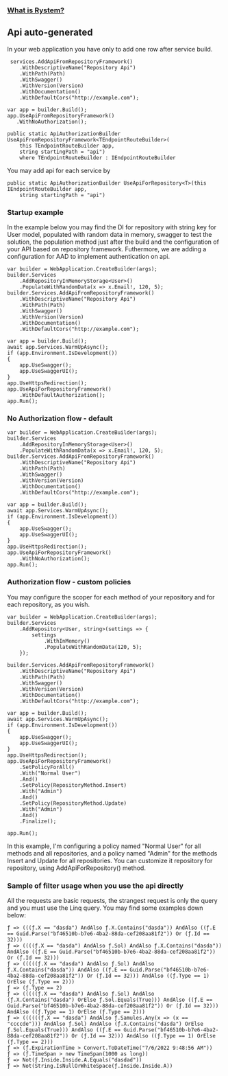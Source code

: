 ﻿### [What is Rystem?](https://github.com/KeyserDSoze/Rystem)

## Api auto-generated
In your web application you have only to add one row after service build.

     services.AddApiFromRepositoryFramework()
        .WithDescriptiveName("Repository Api")
        .WithPath(Path)
        .WithSwagger()
        .WithVersion(Version)
        .WithDocumentation()
        .WithDefaultCors("http://example.com");

    var app = builder.Build();
    app.UseApiFromRepositoryFramework()
       .WithNoAuthorization();

    public static ApiAuthorizationBuilder UseApiFromRepositoryFramework<TEndpointRouteBuilder>(
        this TEndpointRouteBuilder app,
        string startingPath = "api")
        where TEndpointRouteBuilder : IEndpointRouteBuilder
    
You may add api for each service by

    public static ApiAuthorizationBuilder UseApiForRepository<T>(this IEndpointRouteBuilder app,
        string startingPath = "api")

### Startup example
In the example below you may find the DI for repository with string key for User model, populated with random data in memory, swagger to test the solution, the population method just after the build and the configuration of your API based on repository framework.
Futhermore, we are adding a configuration for AAD to implement authentication on api.

    var builder = WebApplication.CreateBuilder(args);
    builder.Services
        .AddRepositoryInMemoryStorage<User>()
        .PopulateWithRandomData(x => x.Email!, 120, 5);
    builder.Services.AddApiFromRepositoryFramework()
        .WithDescriptiveName("Repository Api")
        .WithPath(Path)
        .WithSwagger()
        .WithVersion(Version)
        .WithDocumentation()
        .WithDefaultCors("http://example.com");  
    
    var app = builder.Build();
    await app.Services.WarmUpAsync();
    if (app.Environment.IsDevelopment())
    {
        app.UseSwagger();
        app.UseSwaggerUI();
    }
    app.UseHttpsRedirection();
    app.UseApiForRepositoryFramework()
        .WithDefaultAuthorization();
    app.Run();

### No Authorization flow - default

    var builder = WebApplication.CreateBuilder(args);
    builder.Services
        .AddRepositoryInMemoryStorage<User>()
        .PopulateWithRandomData(x => x.Email!, 120, 5);
    builder.Services.AddApiFromRepositoryFramework()
        .WithDescriptiveName("Repository Api")
        .WithPath(Path)
        .WithSwagger()
        .WithVersion(Version)
        .WithDocumentation()
        .WithDefaultCors("http://example.com");    
    
    var app = builder.Build();
    await app.Services.WarmUpAsync();
    if (app.Environment.IsDevelopment())
    {
        app.UseSwagger();
        app.UseSwaggerUI();
    }
    app.UseHttpsRedirection();
    app.UseApiForRepositoryFramework()
        .WithNoAuthorization();
    app.Run();

### Authorization flow - custom policies
You may configure the scoper for each method of your repository and for each repository, as you wish.

    var builder = WebApplication.CreateBuilder(args);
    builder.Services
        .AddRepository<User, string>(settings => {
            settings
                .WithInMemory()
                .PopulateWithRandomData(120, 5);
        });
        
    builder.Services.AddApiFromRepositoryFramework()
        .WithDescriptiveName("Repository Api")
        .WithPath(Path)
        .WithSwagger()
        .WithVersion(Version)
        .WithDocumentation()
        .WithDefaultCors("http://example.com");     
    
    var app = builder.Build();
    await app.Services.WarmUpAsync();
    if (app.Environment.IsDevelopment())
    {
        app.UseSwagger();
        app.UseSwaggerUI();
    }
    app.UseHttpsRedirection();
    app.UseApiForRepositoryFramework()
        .SetPolicyForAll()
        .With("Normal User")
        .And()
        .SetPolicy(RepositoryMethod.Insert)
        .With("Admin")
        .And()
        .SetPolicy(RepositoryMethod.Update)
        .With("Admin")
        .And()
        .Finalize();

    app.Run();

In this example, I'm configuring a policy named "Normal User" for all methods and all repositories, and a policy named "Admin" for the methods Insert and Update for all repositories.
You can customize it repository for repository, using AddApiForRepository<T>() method.

### Sample of filter usage when you use the api directly
All the requests are basic requests, the strangest request is only the query and you must use the Linq query.
You may find some examples down below:

    ƒ => (((ƒ.X == "dasda") AndAlso ƒ.X.Contains("dasda")) AndAlso ((ƒ.E == Guid.Parse("bf46510b-b7e6-4ba2-88da-cef208aa81f2")) Or (ƒ.Id == 32)))
    ƒ => ((((ƒ.X == "dasda") AndAlso ƒ.Sol) AndAlso ƒ.X.Contains("dasda")) AndAlso ((ƒ.E == Guid.Parse("bf46510b-b7e6-4ba2-88da-cef208aa81f2")) Or (ƒ.Id == 32)))
    ƒ => (((((ƒ.X == "dasda") AndAlso ƒ.Sol) AndAlso ƒ.X.Contains("dasda")) AndAlso ((ƒ.E == Guid.Parse("bf46510b-b7e6-4ba2-88da-cef208aa81f2")) Or (ƒ.Id == 32))) AndAlso ((ƒ.Type == 1) OrElse (ƒ.Type == 2)))
    ƒ => (ƒ.Type == 2)
    ƒ => (((((ƒ.X == "dasda") AndAlso ƒ.Sol) AndAlso (ƒ.X.Contains("dasda") OrElse ƒ.Sol.Equals(True))) AndAlso ((ƒ.E == Guid.Parse("bf46510b-b7e6-4ba2-88da-cef208aa81f2")) Or (ƒ.Id == 32))) AndAlso ((ƒ.Type == 1) OrElse (ƒ.Type == 2)))
    ƒ => ((((((ƒ.X == "dasda") AndAlso ƒ.Samules.Any(x => (x == "ccccde"))) AndAlso ƒ.Sol) AndAlso (ƒ.X.Contains("dasda") OrElse ƒ.Sol.Equals(True))) AndAlso ((ƒ.E == Guid.Parse("bf46510b-b7e6-4ba2-88da-cef208aa81f2")) Or (ƒ.Id == 32))) AndAlso ((ƒ.Type == 1) OrElse (ƒ.Type == 2)))
    ƒ => (ƒ.ExpirationTime > Convert.ToDateTime("7/6/2022 9:48:56 AM"))
    ƒ => (ƒ.TimeSpan > new TimeSpan(1000 as long))
    ƒ => Not(ƒ.Inside.Inside.A.Equals("dasdad"))
    ƒ => Not(String.IsNullOrWhiteSpace(ƒ.Inside.Inside.A))